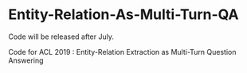# Entity-Relation-As-Multi-Turn-QA
Code will be released after July.


Code for ACL 2019 : Entity-Relation Extraction as Multi-Turn Question Answering
